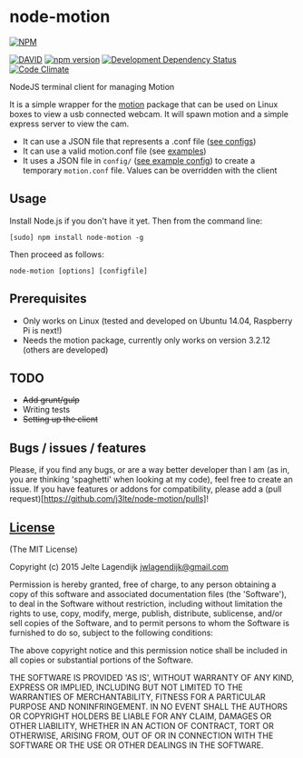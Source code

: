 node-motion
=================

[![NPM](https://nodei.co/npm/node-motion.png?downloads=true&downloadRank=true&stars=true)](https://nodei.co/npm/node-motion/)

[![DAVID](https://david-dm.org/j3lte/node-motion.png)](https://david-dm.org/j3lte/node-motion)
[![npm version](https://badge.fury.io/js/node-motion.svg)](http://badge.fury.io/js/node-motion)
[![Development Dependency Status](https://david-dm.org/j3lte/node-motion/dev-status.svg?theme=shields.io)](https://david-dm.org/j3lte/node-motion#info=devDependencies)
[![Code Climate](https://codeclimate.com/github/j3lte/node-motion/badges/gpa.svg)](https://codeclimate.com/github/j3lte/node-motion)

NodeJS terminal client for managing Motion

It is a simple wrapper for the [motion](http://www.lavrsen.dk/foswiki/bin/view/Motion) package that can be used on Linux boxes to view a usb connected webcam. It will spawn motion and a simple express server to view the cam.

  * It can use a JSON file that represents a .conf file ([see configs](https://github.com/j3lte/node-motion/tree/master/config))
  * It can use a valid motion.conf file (see [examples](http://www.lavrsen.dk/foswiki/bin/view/Motion/WorkingConfigs))
  * It uses a JSON file in `config/` ([see example config](https://github.com/j3lte/node-motion/blob/master/config/motion_conf.json)) to create a temporary `motion.conf` file. Values can be overridden with the client

## Usage

Install Node.js if you don't have it yet. Then from the command line:

    [sudo] npm install node-motion -g

Then proceed as follows:

    node-motion [options] [configfile]

Prerequisites
--------------

* Only works on Linux (tested and developed on Ubuntu 14.04, Raspberry Pi is next!)
* Needs the motion package, currently only works on version 3.2.12 (others are developed)

TODO
--------------
* ~~Add grunt/gulp~~
* Writing tests
* ~~Setting up the client~~

## Bugs / issues / features

Please, if you find any bugs, or are a way better developer than I am (as in, you are thinking 'spaghetti' when looking at my code), feel free to create an issue. If you have features or addons for compatibility, please add a (pull request)[https://github.com/j3lte/node-motion/pulls]!

## [License](https://github.com/j3lte/node-motion/blob/master/LICENSE)

(The MIT License)

Copyright (c) 2015 Jelte Lagendijk <jwlagendijk@gmail.com>

Permission is hereby granted, free of charge, to any person obtaining a copy of this software and associated documentation files (the 'Software'), to deal in the Software without restriction, including without limitation the rights to use, copy, modify, merge, publish, distribute, sublicense, and/or sell copies of the Software, and to permit persons to whom the Software is furnished to do so, subject to the following conditions:

The above copyright notice and this permission notice shall be included in all copies or substantial portions of the Software.

THE SOFTWARE IS PROVIDED 'AS IS', WITHOUT WARRANTY OF ANY KIND, EXPRESS OR IMPLIED, INCLUDING BUT NOT LIMITED TO THE WARRANTIES OF MERCHANTABILITY, FITNESS FOR A PARTICULAR PURPOSE AND NONINFRINGEMENT. IN NO EVENT SHALL THE AUTHORS OR COPYRIGHT HOLDERS BE LIABLE FOR ANY CLAIM, DAMAGES OR OTHER LIABILITY, WHETHER IN AN ACTION OF CONTRACT, TORT OR OTHERWISE, ARISING FROM, OUT OF OR IN CONNECTION WITH THE SOFTWARE OR THE USE OR OTHER DEALINGS IN THE SOFTWARE.